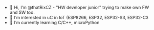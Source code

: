 - 👋 Hi, I’m @thatRixCZ - "HW developer junior" trying to make own FW and SW too.
- 👀 I’m interested in uC in IoT (ESP8266, ESP32, ESP32-S3, ESP32-C3
- 🌱 I’m currently learning C/C++, microPython
